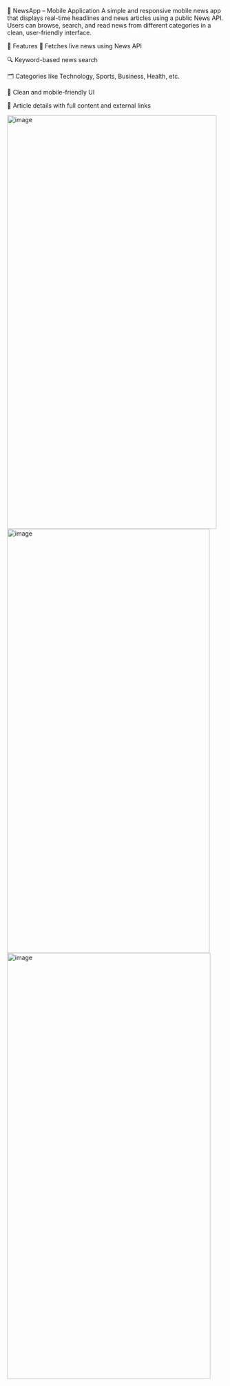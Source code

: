 📰 NewsApp – Mobile Application
A simple and responsive mobile news app that displays real-time headlines and news articles using a public News API. Users can browse, search, and read news from different categories in a clean, user-friendly interface.

🚀 Features
📡 Fetches live news using News API

🔍 Keyword-based news search

🗂 Categories like Technology, Sports, Business, Health, etc.

📱 Clean and mobile-friendly UI

📄 Article details with full content and external links


<img width="486" height="959" alt="image" src="https://github.com/user-attachments/assets/4205b47e-a56d-4bfe-acf6-6aeec9169c7b" />
<img width="470" height="983" alt="image" src="https://github.com/user-attachments/assets/32d24a50-9887-4888-926b-00e9ca5f50d6" />
<img width="472" height="987" alt="image" src="https://github.com/user-attachments/assets/5ba20d7c-f691-4450-8acb-56b6268429e8" />
